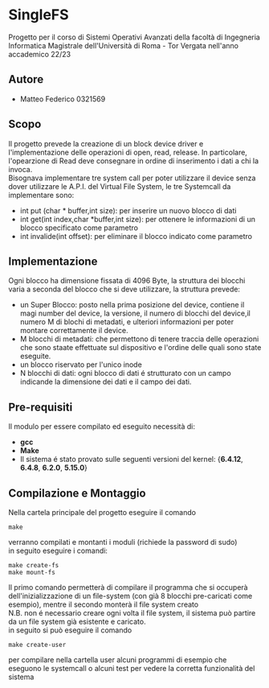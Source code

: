 # SingleFS
Progetto per il corso di Sistemi Operativi Avanzati della facoltà di Ingegneria Informatica Magistrale dell'Università di Roma - Tor Vergata nell'anno accademico 22/23
## Autore
- Matteo Federico 0321569
## Scopo
Il progetto prevede la creazione di un block device driver e l'implementazione delle operazioni di open, read, release. In particolare, l'opearzione di Read deve consegnare in ordine di inserimento i dati a chi la invoca.<br>
Bisognava implementare tre system call per poter utilizzare il device senza dover utilizzare le A.P.I. del Virtual File System, le tre Systemcall da implementare sono:
- int put (char * buffer,int size): per inserire un nuovo blocco di dati
- int get(int index,char *buffer,int size): per ottenere le informazioni di un blocco specificato come parametro
- int invalide(int offset): per eliminare il blocco indicato come parametro
## Implementazione
Ogni blocco ha dimensione fissata di 4096 Byte, la struttura dei blocchi varia a seconda del blocco che si deve utilizzare, la struttura prevede:
- un Super Blocco: posto nella prima posizione del device, contiene il magi number del device, la versione, il numero di blocchi del device,il numero M di blochi di metadati, e ulteriori informazioni per poter montare correttamente il device.
- M blocchi di metadati: che permettono di tenere traccia delle operazioni che sono staate effettuate sul dispositivo e l'ordine delle quali sono state eseguite.
- un blocco riservato per l'unico inode
- N blocchi di dati: ogni blocco di dati é strutturato con un campo indicande la dimensione dei dati e il campo dei dati.
## Pre-requisiti
Il modulo per essere compilato ed eseguito necessità di:
- **gcc**
- **Make**
- Il sistema é stato provato sulle seguenti versioni del kernel: {**6.4.12**, **6.4.8**, **6.2.0**, **5.15.0**}

## Compilazione e Montaggio
Nella cartela principale del progetto eseguire il comando
```
make
```
verranno compilati e montanti i moduli (richiede la password di sudo)<br>
in seguito eseguire i comandi:
```
make create-fs
make mount-fs
```
Il primo comando permetterà di compilare il programma che si occuperà dell'inizializzazione di un file-system (con già 8 blocchi pre-caricati come esempio), mentre il secondo monterà il file system creato <br>
N.B. non é necessario creare ogni volta il file system, il sistema può partire da un file system già esistente e caricato.<br>
in seguito si può eseguire il comando
```
make create-user
```
per compilare nella cartella user alcuni programmi di esempio che eseguono le systemcall o alcuni test per vedere la corretta funzionalità del sistema<br>

